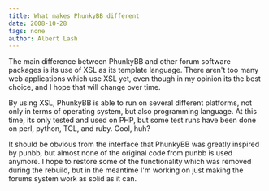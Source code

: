 ```yaml
---
title: What makes PhunkyBB different 
date: 2008-10-28
tags: none
author: Albert Lash
---
```

The main difference between PhunkyBB and other forum software packages is its use of XSL as its template language. There aren't too many web applications which use XSL yet, even though in my opinion its the best choice, and I hope that will change over time.

By using XSL, PhunkyBB is able to run on several different platforms, not only in terms of operating system, but also programming language. At this time, its only tested and used on PHP, but some test runs have been done on perl, python, TCL, and ruby. Cool, huh?

It should be obvious from the interface that PhunkyBB was greatly inspired by punbb, but almost none of the original code from punbb is used anymore. I hope to restore some of the functionality which was removed during the rebuild, but in the meantime I'm working on just making the forums system work as solid as it can.


